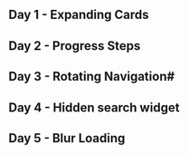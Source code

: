 ## Day 1 - Expanding Cards
## Day 2 - Progress Steps
## Day 3 - Rotating Navigation#
## Day 4 - Hidden search widget
## Day 5 - Blur Loading